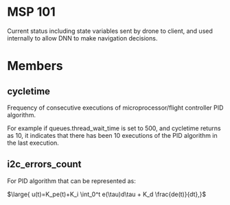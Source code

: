 # MSP 101

Current status including state variables sent by drone to client,  and used internally to allow
DNN to make navigation decisions.

# Members

## cycletime

Frequency of consecutive executions of microprocessor/flight controller PID algorithm.

For example if queues.thread_wait_time is set to 500,  and cycletime returns as 10, it indicates
that there has been 10 executions of the PID algorithm in the last execution.

## i2c_errors_count

For PID algorithm that can be represented as:

$\large{ u(t)=K_pe(t)+K_i \int_0^t e(\tau)d\tau + K_d \frac{de(t)}{dt},}$
